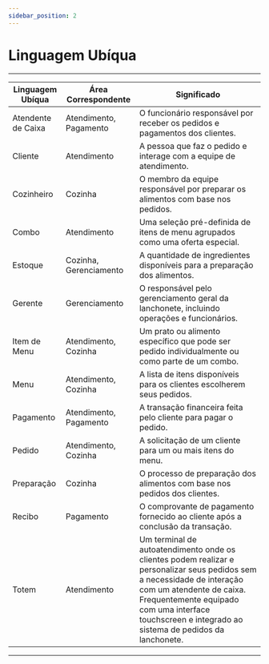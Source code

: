 ```yaml
---
sidebar_position: 2
---
```


# Linguagem Ubíqua


---

|Linguagem Ubíqua|Área Correspondente|Significado|
|---|---|---|
|Atendente de Caixa|Atendimento, Pagamento|O funcionário responsável por receber os pedidos e pagamentos dos clientes.|
|Cliente|Atendimento|A pessoa que faz o pedido e interage com a equipe de atendimento.|
|Cozinheiro|Cozinha|O membro da equipe responsável por preparar os alimentos com base nos pedidos.|
|Combo|Atendimento|Uma seleção pré-definida de itens de menu agrupados como uma oferta especial.|
|Estoque|Cozinha, Gerenciamento|A quantidade de ingredientes disponíveis para a preparação dos alimentos.|
|Gerente|Gerenciamento|O responsável pelo gerenciamento geral da lanchonete, incluindo operações e funcionários.|
|Item de Menu|Atendimento, Cozinha|Um prato ou alimento específico que pode ser pedido individualmente ou como parte de um combo.|
|Menu|Atendimento, Cozinha|A lista de itens disponíveis para os clientes escolherem seus pedidos.|
|Pagamento|Atendimento, Pagamento|A transação financeira feita pelo cliente para pagar o pedido.|
|Pedido|Atendimento, Cozinha|A solicitação de um cliente para um ou mais itens do menu.|
|Preparação|Cozinha|O processo de preparação dos alimentos com base nos pedidos dos clientes.|
|Recibo|Pagamento|O comprovante de pagamento fornecido ao cliente após a conclusão da transação.|
|Totem|Atendimento|Um terminal de autoatendimento onde os clientes podem realizar e personalizar seus pedidos sem a necessidade de interação com um atendente de caixa. Frequentemente equipado com uma interface touchscreen e integrado ao sistema de pedidos da lanchonete.|
---

